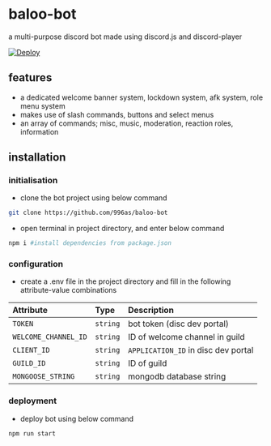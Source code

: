 # baloo-bot
a multi-purpose discord bot made using discord.js and discord-player

[![Deploy](https://www.herokucdn.com/deploy/button.svg)](https://heroku.com/deploy?template=https://github.com/996as/baloo-bot)

## features
- a dedicated welcome banner system, lockdown system, afk system, role menu system
- makes use of slash commands, buttons and select menus
- an array of commands; misc, music, moderation, reaction roles, information

## installation

### initialisation
- clone the bot project using below command
```bash
git clone https://github.com/996as/baloo-bot
```

- open terminal in project directory, and enter below command
```sh
npm i #install dependencies from package.json
```

### configuration
- create a .env file in the project directory and fill in the following attribute-value combinations

| Attribute            | Type     | Description                          |
| :------------------- | :------- | :----------------------------------- |
| `TOKEN`              | `string` | bot token (disc dev portal)          |
| `WELCOME_CHANNEL_ID` | `string` | ID of welcome channel in guild       |
| `CLIENT_ID`          | `string` | `APPLICATION_ID` in disc dev portal  |
| `GUILD_ID`           | `string` | ID of guild                          |
| `MONGOOSE_STRING`    | `string` | mongodb database string              |

### deployment
- deploy bot using below command
```sh
npm run start
```

